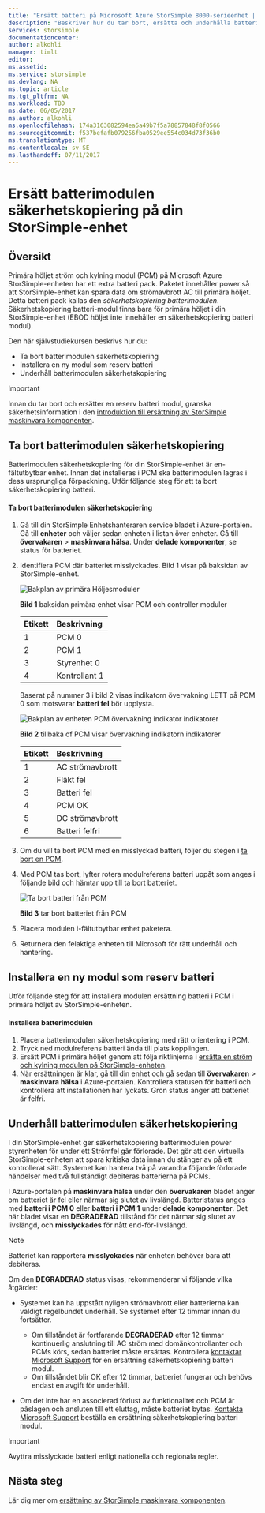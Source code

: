 ```yaml
---
title: "Ersätt batteri på Microsoft Azure StorSimple 8000-serieenhet | Microsoft Docs"
description: "Beskriver hur du tar bort, ersätta och underhålla batterimodulen säkerhetskopiering på StorSimple-enheten."
services: storsimple
documentationcenter: 
author: alkohli
manager: timlt
editor: 
ms.assetid: 
ms.service: storsimple
ms.devlang: NA
ms.topic: article
ms.tgt_pltfrm: NA
ms.workload: TBD
ms.date: 06/05/2017
ms.author: alkohli
ms.openlocfilehash: 174a3163082594ea6a49b7f5a78857848f8f0566
ms.sourcegitcommit: f537befafb079256fba0529ee554c034d73f36b0
ms.translationtype: MT
ms.contentlocale: sv-SE
ms.lasthandoff: 07/11/2017
---
```

# <a name="replace-the-backup-battery-module-on-your-storsimple-device"></a>Ersätt batterimodulen säkerhetskopiering på din StorSimple-enhet

## <a name="overview"></a>Översikt
Primära höljet ström och kylning modul (PCM) på Microsoft Azure StorSimple-enheten har ett extra batteri pack. Paketet innehåller power så att StorSimple-enhet kan spara data om strömavbrott AC till primära höljet. Detta batteri pack kallas den *säkerhetskopiering batterimodulen*. Säkerhetskopiering batteri-modul finns bara för primära höljet i din StorSimple-enhet (EBOD höljet inte innehåller en säkerhetskopiering batteri modul).

Den här självstudiekursen beskrivs hur du:

* Ta bort batterimodulen säkerhetskopiering
* Installera en ny modul som reserv batteri
* Underhåll batterimodulen säkerhetskopiering

> [!IMPORTANT]
> Innan du tar bort och ersätter en reserv batteri modul, granska säkerhetsinformation i den [introduktion till ersättning av StorSimple maskinvara komponenten](storsimple-8000-hardware-component-replacement.md).


## <a name="remove-the-backup-battery-module"></a>Ta bort batterimodulen säkerhetskopiering
Batterimodulen säkerhetskopiering för din StorSimple-enhet är en-fältutbytbar enhet. Innan det installeras i PCM ska batterimodulen lagras i dess ursprungliga förpackning. Utför följande steg för att ta bort säkerhetskopiering batteri.

#### <a name="to-remove-the-backup-battery-module"></a>Ta bort batterimodulen säkerhetskopiering
1. Gå till din StorSimple Enhetshanteraren service bladet i Azure-portalen. Gå till **enheter** och väljer sedan enheten i listan över enheter. Gå till **övervakaren** > **maskinvara hälsa**. Under **delade komponenter**, se status för batteriet.
2. Identifiera PCM där batteriet misslyckades. Bild 1 visar på baksidan av StorSimple-enhet.
   
    ![Bakplan av primära Höljesmoduler](./media/storsimple-battery-replacement/IC740994.png)
   
    **Bild 1** baksidan primära enhet visar PCM och controller moduler
   
   | Etikett | Beskrivning |
   |:--- |:--- |
   | 1 |PCM 0 |
   | 2 |PCM 1 |
   | 3 |Styrenhet 0 |
   | 4 |Kontrollant 1 |
   
    Baserat på nummer 3 i bild 2 visas indikatorn övervakning LETT på PCM 0 som motsvarar **batteri fel** bör upplysta.
   
    ![Bakplan av enheten PCM övervakning indikator indikatorer](./media/storsimple-battery-replacement/IC740992.png)
   
    **Bild 2** tillbaka of PCM visar övervakning indikatorn indikatorer
   
   | Etikett | Beskrivning |
   |:--- |:--- |
   | 1 |AC strömavbrott |
   | 2 |Fläkt fel |
   | 3 |Batteri fel |
   | 4 |PCM OK |
   | 5 |DC strömavbrott |
   | 6 |Batteri felfri |
3. Om du vill ta bort PCM med en misslyckad batteri, följer du stegen i [ta bort en PCM](storsimple-power-cooling-module-replacement.md#remove-a-pcm).
4. Med PCM tas bort, lyfter rotera modulreferens batteri uppåt som anges i följande bild och hämtar upp till ta bort batteriet.
   
    ![Ta bort batteri från PCM](./media/storsimple-battery-replacement/IC741019.png)
   
    **Bild 3** tar bort batteriet från PCM
5. Placera modulen i-fältutbytbar enhet paketera.
6. Returnera den felaktiga enheten till Microsoft för rätt underhåll och hantering.

## <a name="install-a-new-backup-battery-module"></a>Installera en ny modul som reserv batteri
Utför följande steg för att installera modulen ersättning batteri i PCM i primära höljet av StorSimple-enheten.

#### <a name="to-install-the-battery-module"></a>Installera batterimodulen
1. Placera batterimodulen säkerhetskopiering med rätt orientering i PCM.
2. Tryck ned modulreferens batteri ända till plats kopplingen.
3. Ersätt PCM i primära höljet genom att följa riktlinjerna i [ersätta en ström och kylning modulen på StorSimple-enheten](storsimple-power-cooling-module-replacement.md).
4. När ersättningen är klar, gå till din enhet och gå sedan till **övervakaren** > **maskinvara hälsa** i Azure-portalen. Kontrollera statusen för batteri och kontrollera att installationen har lyckats. Grön status anger att batteriet är felfri.

## <a name="maintain-the-backup-battery-module"></a>Underhåll batterimodulen säkerhetskopiering
I din StorSimple-enhet ger säkerhetskopiering batterimodulen power styrenheten för under ett Strömfel går förlorade. Det gör att den virtuella StorSimple-enheten att spara kritiska data innan du stänger av på ett kontrollerat sätt. Systemet kan hantera två på varandra följande förlorade händelser med två fullständigt debiteras batterierna på PCMs.

I Azure-portalen på **maskinvara hälsa** under den **övervakaren** bladet anger om batteriet är fel eller närmar sig slutet av livslängd. Batteristatus anges med **batteri i PCM 0** eller **batteri i PCM 1** under **delade komponenter**. Det här bladet visar en **DEGRADERAD** tillstånd för det närmar sig slutet av livslängd, och **misslyckades** för nått end-för-livslängd.

> [!NOTE]
> Batteriet kan rapportera **misslyckades** när enheten behöver bara att debiteras.


Om den **DEGRADERAD** status visas, rekommenderar vi följande vilka åtgärder:

* Systemet kan ha uppstått nyligen strömavbrott eller batterierna kan väldigt regelbundet underhåll. Se systemet efter 12 timmar innan du fortsätter.
  
  * Om tillståndet är fortfarande **DEGRADERAD** efter 12 timmar kontinuerlig anslutning till AC ström med domänkontrollanter och PCMs körs, sedan batteriet måste ersättas. Kontrollera [kontaktar Microsoft Support](storsimple-8000-contact-microsoft-support.md) för en ersättning säkerhetskopiering batteri modul.
  * Om tillståndet blir OK efter 12 timmar, batteriet fungerar och behövs endast en avgift för underhåll.
* Om det inte har en associerad förlust av funktionalitet och PCM är påslagen och ansluten till ett eluttag, måste batteriet bytas. [Kontakta Microsoft Support](storsimple-8000-contact-microsoft-support.md) beställa en ersättning säkerhetskopiering batteri modul.

> [!IMPORTANT]
> Avyttra misslyckade batteri enligt nationella och regionala regler.

## <a name="next-steps"></a>Nästa steg
Lär dig mer om [ersättning av StorSimple maskinvara komponenten](storsimple-8000-hardware-component-replacement.md).

